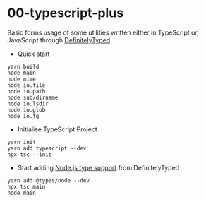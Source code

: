 # 00-typescript-plus

Basic forms usage of some utilities written either in TypeScript or, JavaScript through [DefinitelyTyped](https://github.com/DefinitelyTyped)

- Quick start

```
yarn build
node main
node mime
node io.file
node io.path
node sub/dirname
node io.lsdir
node io.glob
node io.fg
```

- Initialise TypeScript Project

```
yarn init
yarn add typescript --dev
npx tsc --init
```

- Start adding [Node.js type support](https://www.npmjs.com/package/@types/node) from DefinitelyTyped

```
yarn add @types/node --dev
npx tsc main
node main
```
